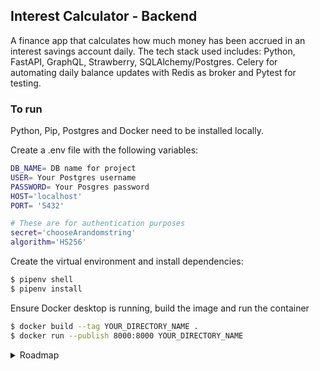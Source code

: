 ## Interest Calculator - Backend

A finance app that calculates how much money has been accrued in an interest savings account daily. The tech stack used includes: Python, FastAPI, GraphQL, Strawberry, SQLAlchemy/Postgres. Celery for automating daily balance updates with Redis as broker and Pytest for testing. 

### To run

Python, Pip, Postgres and Docker need to be installed locally. 

Create a .env file with the following variables: 

```bash 
DB_NAME= DB name for project
USER= Your Postgres username 
PASSWORD= Your Posgres password
HOST='localhost'
PORT= '5432' 

# These are for authentication purposes
secret='chooseArandomstring'
algorithm='HS256'
```

Create the virtual environment and install dependencies:

```bash
$ pipenv shell 
$ pipenv install 
```

Ensure Docker desktop is running, build the image and run the container

```bash
$ docker build --tag YOUR_DIRECTORY_NAME . 
$ docker run --publish 8000:8000 YOUR_DIRECTORY_NAME
```

<details>
<summary> Roadmap </summary>
</br>

- [x] Build structure
- [x] User & Interest models
- [x] Database connection
    - [x] Set up 
    - [x] Sessions
- [x] GraphQL
    - [ ] User 
        - [x] queries
        - [x] mutations
    - [x] Interest 
        - [x] queries 
        - [x] mutations
- [x] Resolvers
    - [x] User 
        - [x] GET all_users, user
        - [x] POST add_user
        - [x] PATCH add_interest, update_user_data
        - [x] DELETE delete_user
    - [x] Interest 
        - [x] GET all_interests, interest
        - [x] POST add_new_interest
        - [x] PATCH archive_interest - updates archived attribute 
- [x] Add Balance model for historial accuracy
    - [x] Balance model
    - [x] GET percentage of interest 
    - [x] Update User query to load balances
    - [x] Add first balance to user creation
    - [x] UPDATE(Add) user balance
    - [x] Add daily balance update function
- [ ] Celery - balance automation
    - [x] install and set up Redis
    - [x] create service to queue automated balance calculations daily
- [ ] Authentication
    - [x] Password hashing
    - [ ] Tokens introduction/ Log-in & Logout
    - [ ] Add admin user

</details>